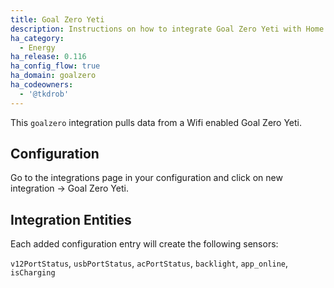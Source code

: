 ```yaml
---
title: Goal Zero Yeti
description: Instructions on how to integrate Goal Zero Yeti with Home Assistant
ha_category:
  - Energy
ha_release: 0.116
ha_config_flow: true
ha_domain: goalzero
ha_codeowners:
  - '@tkdrob'
---
```


This `goalzero` integration pulls data from a Wifi enabled Goal Zero Yeti.

## Configuration

Go to the integrations page in your configuration and click on new integration -> Goal Zero Yeti.

## Integration Entities

Each added configuration entry will create the following sensors:

`v12PortStatus`, `usbPortStatus`, `acPortStatus`, `backlight`, `app_online`, `isCharging`
